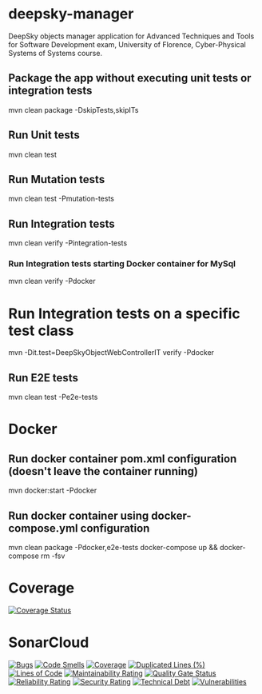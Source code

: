 # deepsky-manager
DeepSky objects manager application for Advanced Techniques and Tools for Software Development exam, University of Florence, Cyber-Physical Systems of Systems course.

## Package the app without executing unit tests or integration tests
mvn clean package -DskipTests,skipITs

## Run Unit tests
mvn clean test

## Run Mutation tests
mvn clean test -Pmutation-tests

## Run Integration tests
mvn clean verify -Pintegration-tests

### Run Integration tests starting Docker container for MySql
mvn clean verify -Pdocker

# Run Integration tests on a specific test class
mvn -Dit.test=DeepSkyObjectWebControllerIT verify -Pdocker

## Run E2E tests
mvn clean test -Pe2e-tests

# Docker

## Run docker container pom.xml configuration (doesn't leave the container running)
mvn docker:start -Pdocker

## Run docker container using docker-compose.yml configuration
mvn clean package -Pdocker,e2e-tests
docker-compose up && docker-compose rm -fsv

# Coverage
[![Coverage Status](https://coveralls.io/repos/github/morganteg/deepsky-manager/badge.svg?branch=master)](https://coveralls.io/github/morganteg/deepsky-manager?branch=master)

# SonarCloud
[![Bugs](https://sonarcloud.io/api/project_badges/measure?project=morganteg_deepsky-manager&metric=bugs)](https://sonarcloud.io/dashboard?id=morganteg_deepsky-manager)
[![Code Smells](https://sonarcloud.io/api/project_badges/measure?project=morganteg_deepsky-manager&metric=code_smells)](https://sonarcloud.io/dashboard?id=morganteg_deepsky-manager)
[![Coverage](https://sonarcloud.io/api/project_badges/measure?project=morganteg_deepsky-manager&metric=coverage)](https://sonarcloud.io/dashboard?id=morganteg_deepsky-manager)
[![Duplicated Lines (%)](https://sonarcloud.io/api/project_badges/measure?project=morganteg_deepsky-manager&metric=duplicated_lines_density)](https://sonarcloud.io/dashboard?id=morganteg_deepsky-manager)
[![Lines of Code](https://sonarcloud.io/api/project_badges/measure?project=morganteg_deepsky-manager&metric=ncloc)](https://sonarcloud.io/dashboard?id=morganteg_deepsky-manager)
[![Maintainability Rating](https://sonarcloud.io/api/project_badges/measure?project=morganteg_deepsky-manager&metric=sqale_rating)](https://sonarcloud.io/dashboard?id=morganteg_deepsky-manager)
[![Quality Gate Status](https://sonarcloud.io/api/project_badges/measure?project=morganteg_deepsky-manager&metric=alert_status)](https://sonarcloud.io/dashboard?id=morganteg_deepsky-manager)
[![Reliability Rating](https://sonarcloud.io/api/project_badges/measure?project=morganteg_deepsky-manager&metric=reliability_rating)](https://sonarcloud.io/dashboard?id=morganteg_deepsky-manager)
[![Security Rating](https://sonarcloud.io/api/project_badges/measure?project=morganteg_deepsky-manager&metric=security_rating)](https://sonarcloud.io/dashboard?id=morganteg_deepsky-manager)
[![Technical Debt](https://sonarcloud.io/api/project_badges/measure?project=morganteg_deepsky-manager&metric=sqale_index)](https://sonarcloud.io/dashboard?id=morganteg_deepsky-manager)
[![Vulnerabilities](https://sonarcloud.io/api/project_badges/measure?project=morganteg_deepsky-manager&metric=vulnerabilities)](https://sonarcloud.io/dashboard?id=morganteg_deepsky-manager)